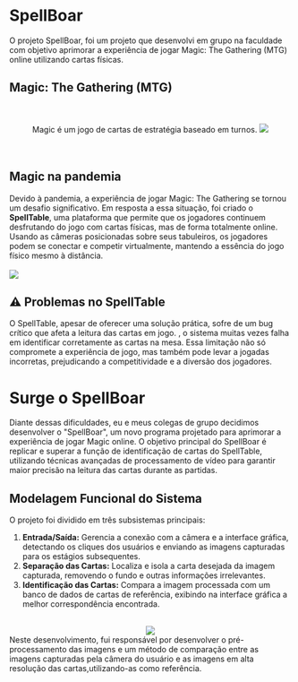 <h1>SpellBoar</h1>
O projeto SpellBoar, foi um projeto que desenvolvi em grupo na faculdade com objetivo aprimorar a experiência de jogar Magic: The Gathering (MTG) online utilizando cartas físicas.

<h2>Magic: The Gathering (MTG)</h2>
<br></br>
<div align="center">
Magic é um jogo de cartas de estratégia baseado em turnos.
<img src="https://github.com/user-attachments/assets/a480e6ec-28d7-437c-8560-ef33e76757ea"></div>
<br></br>
<h2>Magic na pandemia</h2>
Devido à pandemia, a experiência de jogar Magic: The Gathering se tornou um desafio significativo. Em resposta a essa situação, foi criado o <b>SpellTable</b>, uma plataforma que permite que os jogadores continuem desfrutando do jogo com cartas físicas, mas de forma totalmente online. Usando as câmeras posicionadas sobre seus tabuleiros, os jogadores podem se conectar e competir virtualmente, mantendo a essência do jogo físico mesmo à distância.
<br></br>


<img src="https://github.com/user-attachments/assets/4a1edfa7-d9f9-4909-991b-f0c405c33857">

<h2>⚠️ Problemas no SpellTable</h2>
O SpellTable, apesar de oferecer uma solução prática, sofre de um bug crítico que afeta a leitura das cartas em jogo.
, o sistema muitas vezes falha em identificar corretamente as cartas na mesa. Essa limitação não só compromete a experiência de jogo, mas também pode levar a jogadas incorretas, prejudicando a competitividade e a diversão dos jogadores.

<h1>Surge o SpellBoar</h1>
Diante dessas dificuldades, eu e meus colegas de grupo decidimos desenvolver o "SpellBoar", um novo programa projetado para aprimorar a experiência de jogar Magic online.
O objetivo principal do SpellBoar é replicar e superar a função de identificação de cartas do SpellTable, utilizando técnicas avançadas de processamento de vídeo para garantir maior precisão na leitura das cartas durante as partidas.


<h2>Modelagem Funcional do Sistema</h2>
<p>O projeto foi dividido em três subsistemas principais:</p>
<ol>
    <li><strong>Entrada/Saída:</strong> Gerencia a conexão com a câmera e a interface gráfica, detectando os cliques dos usuários e enviando as imagens capturadas para os estágios subsequentes.</li>
    <li><strong>Separação das Cartas:</strong> Localiza e isola a carta desejada da imagem capturada, removendo o fundo e outras informações irrelevantes.</li>
    <li><strong>Identificação das Cartas:</strong> Compara a imagem processada com um banco de dados de cartas de referência, exibindo na interface gráfica a melhor correspondência encontrada.</li>
</ol>
<br>
<div align="center"><img src="https://github.com/user-attachments/assets/bb04ecd3-7f3c-4a18-b257-d7162bcfd8ff"></div>
Neste desenvolvimento, fui responsável por desenvolver o pré-processamento das imagens e um método de comparação entre as imagens capturadas pela câmera do usuário e as imagens em alta resolução das cartas,utilizando-as como referência.

